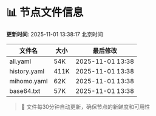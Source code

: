 # 📊 节点文件信息

**更新时间**: 2025-11-01 13:38:17 北京时间

| 文件名 | 大小 | 最后修改 |
|--------|------|----------|
| all.yaml | 54K | 2025-11-01 13:38 |
| history.yaml | 411K | 2025-11-01 13:38 |
| mihomo.yaml | 62K | 2025-11-01 13:38 |
| base64.txt | 57K | 2025-11-01 13:38 |

> 🔄 文件每30分钟自动更新，确保节点的新鲜度和可用性
